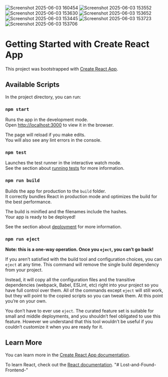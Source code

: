 ![Screenshot 2025-06-03 160454](https://github.com/user-attachments/assets/1aa8d1b3-81aa-48ee-8e4c-6221b6d49574)
![Screenshot 2025-06-03 153552](https://github.com/user-attachments/assets/541d77ad-b766-4f54-848b-d9e295b46f8b)
![Screenshot 2025-06-03 153630](https://github.com/user-attachments/assets/384201cd-c0b4-4c30-b278-182f01b7e9d8)
![Screenshot 2025-06-03 153652](https://github.com/user-attachments/assets/c8305936-29a4-45b9-b223-4ce8524b0871)
![Screenshot 2025-06-03 153445](https://github.com/user-attachments/assets/5dfa2665-2ecf-4025-8d72-35ac32b0445e)
![Screenshot 2025-06-03 153723](https://github.com/user-attachments/assets/e194244c-505a-448e-b250-9fee87b58b59)
![Screenshot 2025-06-03 153706](https://github.com/user-attachments/assets/c4d6f4a2-9f0d-4a01-a782-1f2d47ef2114)
# Getting Started with Create React App

This project was bootstrapped with [Create React App](https://github.com/facebook/create-react-app).

## Available Scripts

In the project directory, you can run:

### `npm start`

Runs the app in the development mode.\
Open [http://localhost:3000](http://localhost:3000) to view it in the browser.

The page will reload if you make edits.\
You will also see any lint errors in the console.

### `npm test`

Launches the test runner in the interactive watch mode.\
See the section about [running tests](https://facebook.github.io/create-react-app/docs/running-tests) for more information.

### `npm run build`

Builds the app for production to the `build` folder.\
It correctly bundles React in production mode and optimizes the build for the best performance.

The build is minified and the filenames include the hashes.\
Your app is ready to be deployed!

See the section about [deployment](https://facebook.github.io/create-react-app/docs/deployment) for more information.

### `npm run eject`

**Note: this is a one-way operation. Once you `eject`, you can’t go back!**

If you aren’t satisfied with the build tool and configuration choices, you can `eject` at any time. This command will remove the single build dependency from your project.

Instead, it will copy all the configuration files and the transitive dependencies (webpack, Babel, ESLint, etc) right into your project so you have full control over them. All of the commands except `eject` will still work, but they will point to the copied scripts so you can tweak them. At this point you’re on your own.

You don’t have to ever use `eject`. The curated feature set is suitable for small and middle deployments, and you shouldn’t feel obligated to use this feature. However we understand that this tool wouldn’t be useful if you couldn’t customize it when you are ready for it.

## Learn More

You can learn more in the [Create React App documentation](https://facebook.github.io/create-react-app/docs/getting-started).

To learn React, check out the [React documentation](https://reactjs.org/).
"# Lost-and-Found-Frontend-" 
